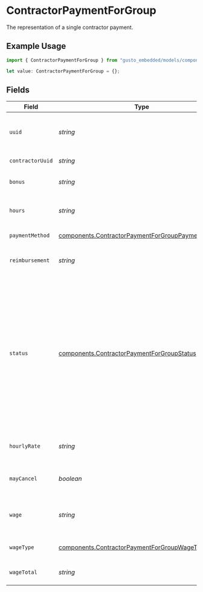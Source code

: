 # ContractorPaymentForGroup

The representation of a single contractor payment.

## Example Usage

```typescript
import { ContractorPaymentForGroup } from "gusto_embedded/models/components";

let value: ContractorPaymentForGroup = {};
```

## Fields

| Field                                                                                                                                                                                                                                                 | Type                                                                                                                                                                                                                                                  | Required                                                                                                                                                                                                                                              | Description                                                                                                                                                                                                                                           |
| ----------------------------------------------------------------------------------------------------------------------------------------------------------------------------------------------------------------------------------------------------- | ----------------------------------------------------------------------------------------------------------------------------------------------------------------------------------------------------------------------------------------------------- | ----------------------------------------------------------------------------------------------------------------------------------------------------------------------------------------------------------------------------------------------------- | ----------------------------------------------------------------------------------------------------------------------------------------------------------------------------------------------------------------------------------------------------- |
| `uuid`                                                                                                                                                                                                                                                | *string*                                                                                                                                                                                                                                              | :heavy_minus_sign:                                                                                                                                                                                                                                    | The unique identifier of the contractor payment in Gusto.                                                                                                                                                                                             |
| `contractorUuid`                                                                                                                                                                                                                                      | *string*                                                                                                                                                                                                                                              | :heavy_minus_sign:                                                                                                                                                                                                                                    | The UUID of the contractor.                                                                                                                                                                                                                           |
| `bonus`                                                                                                                                                                                                                                               | *string*                                                                                                                                                                                                                                              | :heavy_minus_sign:                                                                                                                                                                                                                                    | The bonus amount in the payment.                                                                                                                                                                                                                      |
| `hours`                                                                                                                                                                                                                                               | *string*                                                                                                                                                                                                                                              | :heavy_minus_sign:                                                                                                                                                                                                                                    | The number of hours worked for the payment.                                                                                                                                                                                                           |
| `paymentMethod`                                                                                                                                                                                                                                       | [components.ContractorPaymentForGroupPaymentMethod](../../models/components/contractorpaymentforgrouppaymentmethod.md)                                                                                                                                | :heavy_minus_sign:                                                                                                                                                                                                                                    | The payment method.                                                                                                                                                                                                                                   |
| `reimbursement`                                                                                                                                                                                                                                       | *string*                                                                                                                                                                                                                                              | :heavy_minus_sign:                                                                                                                                                                                                                                    | The reimbursement amount in the payment.                                                                                                                                                                                                              |
| `status`                                                                                                                                                                                                                                              | [components.ContractorPaymentForGroupStatus](../../models/components/contractorpaymentforgroupstatus.md)                                                                                                                                              | :heavy_minus_sign:                                                                                                                                                                                                                                    | The status of the contractor payment.  Will transition to `Funded` during payments processing if the payment should be funded, i.e. has `Direct Deposit` for payment method. Contractors payments with `Check` payment method will remain `Unfunded`. |
| `hourlyRate`                                                                                                                                                                                                                                          | *string*                                                                                                                                                                                                                                              | :heavy_minus_sign:                                                                                                                                                                                                                                    | The rate per hour worked for the payment.                                                                                                                                                                                                             |
| `mayCancel`                                                                                                                                                                                                                                           | *boolean*                                                                                                                                                                                                                                             | :heavy_minus_sign:                                                                                                                                                                                                                                    | Determine if the contractor payment can be cancelled.                                                                                                                                                                                                 |
| `wage`                                                                                                                                                                                                                                                | *string*                                                                                                                                                                                                                                              | :heavy_minus_sign:                                                                                                                                                                                                                                    | The fixed wage of the payment, regardless of hours worked.                                                                                                                                                                                            |
| `wageType`                                                                                                                                                                                                                                            | [components.ContractorPaymentForGroupWageType](../../models/components/contractorpaymentforgroupwagetype.md)                                                                                                                                          | :heavy_minus_sign:                                                                                                                                                                                                                                    | The wage type for the payment.                                                                                                                                                                                                                        |
| `wageTotal`                                                                                                                                                                                                                                           | *string*                                                                                                                                                                                                                                              | :heavy_minus_sign:                                                                                                                                                                                                                                    | (hours * hourly_rate) + wage + bonus                                                                                                                                                                                                                  |